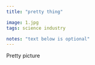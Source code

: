 ```yaml
---
title: "pretty thing"

image: 1.jpg
tags: science industry

notes: "text below is optional"
---
```

Pretty picture